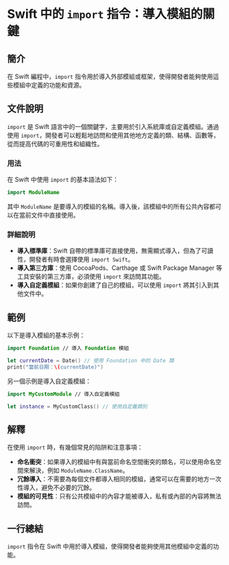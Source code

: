 <!--
Meta Description: # Swift 中的 `import` 指令：導入模組的關鍵 ## 簡介 在 Swift 編程中，`import` 指令用於導入外部模組或框架，使得開發者能夠使用這些模組中定義的功能和資源。 ## 文件說明 `import` 是 Swift 語言中的一個關鍵字，主要用於引入系統庫或自定義模組。通過使...
Meta Keywords: import, swift, modulename, foundation, 導入自定義模組
-->

# Swift 中的 `import` 指令：導入模組的關鍵

## 簡介
在 Swift 編程中，`import` 指令用於導入外部模組或框架，使得開發者能夠使用這些模組中定義的功能和資源。

## 文件說明
`import` 是 Swift 語言中的一個關鍵字，主要用於引入系統庫或自定義模組。通過使用 `import`，開發者可以輕鬆地訪問和使用其他地方定義的類、結構、函數等，從而提高代碼的可重用性和組織性。

### 用法
在 Swift 中使用 `import` 的基本語法如下：

```swift
import ModuleName
```

其中 `ModuleName` 是要導入的模組的名稱。導入後，該模組中的所有公共內容都可以在當前文件中直接使用。

### 詳細說明
- **導入標準庫**：Swift 自帶的標準庫可直接使用，無需顯式導入，但為了可讀性，開發者有時會選擇使用 `import Swift`。
- **導入第三方庫**：使用 CocoaPods、Carthage 或 Swift Package Manager 等工具安裝的第三方庫，必須使用 `import` 來訪問其功能。
- **導入自定義模組**：如果你創建了自己的模組，可以使用 `import` 將其引入到其他文件中。

## 範例
以下是導入模組的基本示例：

```swift
import Foundation // 導入 Foundation 模組

let currentDate = Date() // 使用 Foundation 中的 Date 類
print("當前日期：\(currentDate)")
```

另一個示例是導入自定義模組：

```swift
import MyCustomModule // 導入自定義模組

let instance = MyCustomClass() // 使用自定義類別
```

## 解釋
在使用 `import` 時，有幾個常見的陷阱和注意事項：
- **命名衝突**：如果導入的模組中有與當前命名空間衝突的類名，可以使用命名空間來解決，例如 `ModuleName.ClassName`。
- **冗餘導入**：不需要為每個文件都導入相同的模組，通常可以在需要的地方一次性導入，避免不必要的冗餘。
- **模組的可見性**：只有公共模組中的內容才能被導入，私有或內部的內容將無法訪問。

## 一行總結
`import` 指令在 Swift 中用於導入模組，使得開發者能夠使用其他模組中定義的功能。